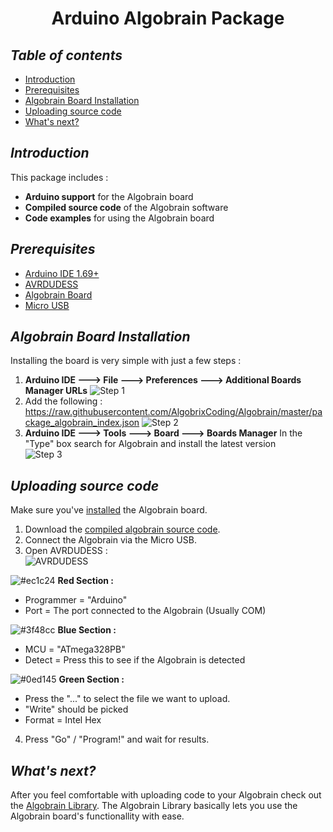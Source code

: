 <h1 align="center"> Arduino Algobrain Package</h1>

## *Table of contents*
 - [Introduction](https://github.com/AlgobrixCoding/Algobrain#introduction)
 - [Prerequisites](https://github.com/AlgobrixCoding/Algobrain#prerequisites)
 - [Algobrain Board Installation](https://github.com/AlgobrixCoding/Algobrain#algobrain-board-installation)
 - [Uploading source code](https://github.com/AlgobrixCoding/Algobrain#uploading-source-code)
 - [What's next?](https://github.com/AlgobrixCoding/Algobrain#whats-next)

## *Introduction*
This package includes :

 - **Arduino support** for the Algobrain board
 - **Compiled source code** of the Algobrain software
 - **Code examples** for using the Algobrain board
## *Prerequisites*
 - [Arduino IDE 1.69+](https://www.arduino.cc)
 - [AVRDUDESS](http://blog.zakkemble.net/avrdudess-a-gui-for-avrdude/)
 - [Algobrain Board](http://www.algobrix.com/)
 - [Micro USB](https://www.amazon.com/s?k=Micro%20USB)
## *Algobrain Board Installation*
Installing the board is very simple with just a few steps :
1. **Arduino IDE ---> File ---> Preferences ---> Additional Boards Manager URLs**
![Step 1](https://i.imgur.com/gLPYp0q.png)
2. Add the following :</br>
https://raw.githubusercontent.com/AlgobrixCoding/Algobrain/master/package_algobrain_index.json
![Step 2](https://i.imgur.com/tk5hSfY.png)
3. **Arduino IDE ---> Tools ---> Board ---> Boards Manager**
In the "Type" box search for Algobrain and install the latest version </br>
![Step 3](https://i.imgur.com/yYPASMb.png)
## *Uploading source code*
Make sure you've [installed](https://github.com/AlgobrixCoding/Algobrain/blob/master/README.md#algobrain-board-installation) the Algobrain board.
1. Download the [compiled algobrain source code](https://github.com/AlgobrixCoding/Algobrain/tree/master/Compiled%20Algobrain).
2. Connect the Algobrain via the Micro USB.
3. Open AVRDUDESS : </br>
![AVRDUDESS](https://i.imgur.com/Q6Pxwr7.png)

![#ec1c24](https://placehold.it/15/ec1c24/000000?text=+) **Red Section :**
- Programmer = "Arduino"
- Port = The port connected to the Algobrain (Usually COM<??>)

![#3f48cc](https://placehold.it/15/3f48cc/000000?text=+) **Blue Section :**
- MCU = "ATmega328PB"
- Detect = Press this to see if the Algobrain is detected

![#0ed145](https://placehold.it/15/0ed145/000000?text=+) **Green Section :**
- Press the "..." to select the file we want to upload.
- "Write" should be picked
- Format = Intel Hex

4. Press "Go" / "Program!" and wait for results.
## *What's next?*
After you feel comfortable with uploading code to your Algobrain check out the [Algobrain Library](https://github.com/AlgobrixCoding/AlgobrainLib).
The Algobrain Library basically lets you use the Algobrain board's functionallity with ease.

